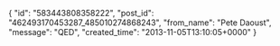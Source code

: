  {
   "id": "583443808358222",
   "post_id": "462493170453287_485010274868243",
   "from_name": "Pete Daoust",
   "message": "QED",
   "created_time": "2013-11-05T13:10:05+0000"
 }
